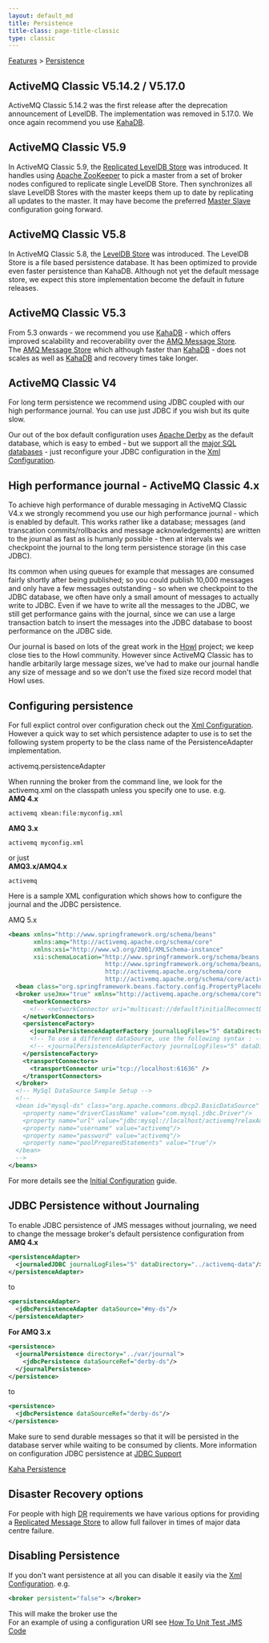 ```yaml
---
layout: default_md
title: Persistence 
title-class: page-title-classic
type: classic
---
```


[Features](features) > [Persistence](persistence)

ActiveMQ Classic V5.14.2 / V5.17.0
-------------

ActiveMQ Classic 5.14.2 was the first release after the deprecation announcement of LevelDB. The implementation was removed in 5.17.0.
We once again recommend you use [KahaDB](kahadb).

ActiveMQ Classic V5.9
-------------

In ActiveMQ Classic 5.9, the [Replicated LevelDB Store](replicated-leveldb-store) was introduced. It handles using [Apache ZooKeeper](http://zookeeper.apache.org/) to pick a master from a set of broker nodes configured to replicate single LevelDB Store. Then synchronizes all slave LevelDB Stores with the master keeps them up to date by replicating all updates to the master. It may have become the preferred [Master Slave](masterslave) configuration going forward.

ActiveMQ Classic V5.8
-------------

In ActiveMQ Classic 5.8, the [LevelDB Store](leveldb-store) was introduced. The LevelDB Store is a file based persistence database. It has been optimized to provide even faster persistence than KahaDB. Although not yet the default message store, we expect this store implementation become the default in future releases.

ActiveMQ Classic V5.3
-------------

From 5.3 onwards - we recommend you use [KahaDB](kahadb) - which offers improved scalability and recoverability over the [AMQ Message Store](amq-message-store).  
The [AMQ Message Store](amq-message-store) which although faster than [KahaDB](kahadb) - does not scales as well as [KahaDB](kahadb) and recovery times take longer.

ActiveMQ Classic V4
-----------

For long term persistence we recommend using JDBC coupled with our high performance journal. You can use just JDBC if you wish but its quite slow.

Our out of the box default configuration uses [Apache Derby](http://incubator.apache.org/derby/) as the default database, which is easy to embed - but we support all the [major SQL databases](jdbc-support) \- just reconfigure your JDBC configuration in the [Xml Configuration](xml-configuration).

High performance journal - ActiveMQ Classic 4.x
---------------------------------------

To achieve high performance of durable messaging in ActiveMQ Classic V4.x we strongly recommend you use our high performance journal - which is enabled by default. This works rather like a database; messages (and transcation commits/rollbacks and message acknowledgements) are written to the journal as fast as is humanly possible - then at intervals we checkpoint the journal to the long term persistence storage (in this case JDBC).

Its common when using queues for example that messages are consumed fairly shortly after being published; so you could publish 10,000 messages and only have a few messages outstanding - so when we checkpoint to the JDBC database, we often have only a small amount of messages to actually write to JDBC. Even if we have to write all the messages to the JDBC, we still get performance gains with the journal, since we can use a large transaction batch to insert the messages into the JDBC database to boost performance on the JDBC side.

Our journal is based on lots of the great work in the [Howl](http://howl.objectweb.org/) project; we keep close ties to the Howl community. However since ActiveMQ Classic has to handle arbitarily large message sizes, we've had to make our journal handle any size of message and so we don't use the fixed size record model that Howl uses.

Configuring persistence
-----------------------

For full explict control over configuration check out the [Xml Configuration](xml-configuration). However a quick way to set which persistence adapter to use is to set the following system property to be the class name of the PersistenceAdapter implementation.

activemq.persistenceAdapter

When running the broker from the command line, we look for the activemq.xml on the classpath unless you specify one to use. e.g.  
**AMQ 4.x**
```
activemq xbean:file:myconfig.xml
```
**AMQ 3.x**
```
activemq myconfig.xml
```
or just  
**AMQ3.x/AMQ4.x**
```
activemq
```
Here is a sample XML configuration which shows how to configure the journal and the JDBC persistence.

AMQ 5.x

```xml
<beans xmlns="http://www.springframework.org/schema/beans" 
       xmlns:amq="http://activemq.apache.org/schema/core" 
       xmlns:xsi="http://www.w3.org/2001/XMLSchema-instance" 
       xsi:schemaLocation="http://www.springframework.org/schema/beans 
                           http://www.springframework.org/schema/beans/spring-beans-2.0.xsd 
                           http://activemq.apache.org/schema/core 
                           http://activemq.apache.org/schema/core/activemq-core.xsd"> 
  <bean class="org.springframework.beans.factory.config.PropertyPlaceholderConfigurer"/> 
  <broker useJmx="true" xmlns="http://activemq.apache.org/schema/core"> 
    <networkConnectors> 
      <!-- <networkConnector uri="multicast://default?initialReconnectDelay=100" /> <networkConnector uri="static://(tcp://localhost:61616)" /> --> 
    </networkConnectors> 
    <persistenceFactory>
      <journalPersistenceAdapterFactory journalLogFiles="5" dataDirectory="${basedir}/target" /> 
      <!-- To use a different dataSource, use the following syntax : --> 
      <!-- <journalPersistenceAdapterFactory journalLogFiles="5" dataDirectory="${basedir}/activemq-data" dataSource="#mysql-ds"/> --> 
    </persistenceFactory> 
    <transportConnectors> 
      <transportConnector uri="tcp://localhost:61636" /> 
    </transportConnectors> 
  </broker> 
  <!-- MySql DataSource Sample Setup --> 
  <!-- 
  <bean id="mysql-ds" class="org.apache.commons.dbcp2.BasicDataSource" destroy-method="close"> 
    <property name="driverClassName" value="com.mysql.jdbc.Driver"/> 
    <property name="url" value="jdbc:mysql://localhost/activemq?relaxAutoCommit=true"/> 
    <property name="username" value="activemq"/> 
    <property name="password" value="activemq"/> 
    <property name="poolPreparedStatements" value="true"/> 
  </bean> 
  --> 
</beans>
```

For more details see the [Initial Configuration](initial-configuration) guide.

JDBC Persistence without Journaling
-----------------------------------

To enable JDBC persistence of JMS messages without journaling, we need to change the message broker's default persistence configuration from  
**AMQ 4.x**
```xml
<persistenceAdapter>
  <journaledJDBC journalLogFiles="5" dataDirectory="../activemq-data"/> 
</persistenceAdapter>
```
to
```xml
<persistenceAdapter> 
  <jdbcPersistenceAdapter dataSource="#my-ds"/> 
</persistenceAdapter>
```
**For AMQ 3.x**
```xml
<persistence> 
  <journalPersistence directory="../var/journal"> 
    <jdbcPersistence dataSourceRef="derby-ds"/> 
  </journalPersistence> 
</persistence>
```
to
```xml
<persistence> 
  <jdbcPersistence dataSourceRef="derby-ds"/> 
</persistence>
```
Make sure to send durable messages so that it will be persisted in the database server while waiting to be consumed by clients. More information on configuration JDBC persistence at [JDBC Support](jdbc-support)

[Kaha Persistence](kaha-persistence)

Disaster Recovery options
-------------------------

For people with high [DR](dr) requirements we have various options for providing a [Replicated Message Store](replicated-message-store) to allow full failover in times of major data centre failure.

Disabling Persistence
---------------------

If you don't want persistence at all you can disable it easily via the [Xml Configuration](xml-configuration). e.g.
```xml
<broker persistent="false"> </broker>
```
This will make the broker use the [<memoryPersistenceAdapter>](http://activemq.apache.org/maven/apidocs/org/apache/activemq/store/memory/MemoryPersistenceAdapter.html)  
For an example of using a configuration URI see [How To Unit Test JMS Code](how-to-unit-test-jms-code)

